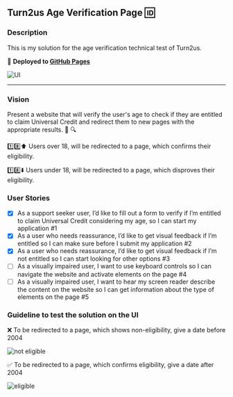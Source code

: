 ## Turn2us Age Verification Page 🆔


### Description

This is my solution for the age verification technical test of Turn2us. 

🔗 **Deployed to [GitHub Pages](https://alternadiva.github.io/Turn2us-Age-Verification-Page/)**

![UI](https://user-images.githubusercontent.com/85565743/158961071-431481e1-e3cc-4e0a-b859-540b98b9203f.png)


---

### Vision

Present a website that will verify the user's age to check if they are entitled to claim Universal Credit and redirect them to new pages with the appropriate results. 📅 🔍

1️⃣8️⃣⬆️ Users over 18, will be redirected to a page, which confirms their eligibility. 

1️⃣8️⃣⬇️ Users under 18, will be redirected to a page, which disproves their eligibility.

### User Stories
- [x] As a support seeker user, I’d like to fill out a form to verify if I’m entitled to claim Universal Credit considering my age, so I can start my application #1
- [x] As a user who needs reassurance, I’d like to get visual feedback if I’m entitled so I can make sure before I submit my application #2
- [x] As a user who needs reassurance, I’d like to get visual feedback if I’m not entitled so I can start looking for other options #3
- [ ] As a visually impaired user, I want to use keyboard controls so I can navigate the website and activate elements on the page #4
- [ ] As a visually impaired user, I want to hear my screen reader describe the content on the website so I can get information about the type of elements on the page #5

### Guideline to test the solution on the UI

❌ To be redirected to a page, which shows non-eligibility, give a date before 2004

![not eligible](https://user-images.githubusercontent.com/85565743/158961794-c81179d2-6671-40a8-97f0-7bfb9349d868.png) 

✅ To be redirected to a page, which confirms eligibility, give a date after 2004

![eligible](https://user-images.githubusercontent.com/85565743/158961819-febf49c7-f8cb-413a-a4d0-af3fa6cc8fa4.png)



